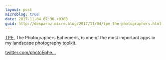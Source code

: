 ```yaml
---
layout: post
microblog: true
date: 2017-11-04 07:36 +0300
guid: http://desparoz.micro.blog/2017/11/04/tpe-the-photographers.html
---
```

<a href="https://itunes.apple.com/au/app/the-photographers-ephemeris/id366195670?mt=8&amp;uo=4&amp;at=11l4Ky">TPE</a>, The Photographers Ephemeris, is one of the most important apps in my landscape photography toolkit.

[twitter.com/photoEphe...](https://twitter.com/photoEphemeris/status/924500821449965568)
